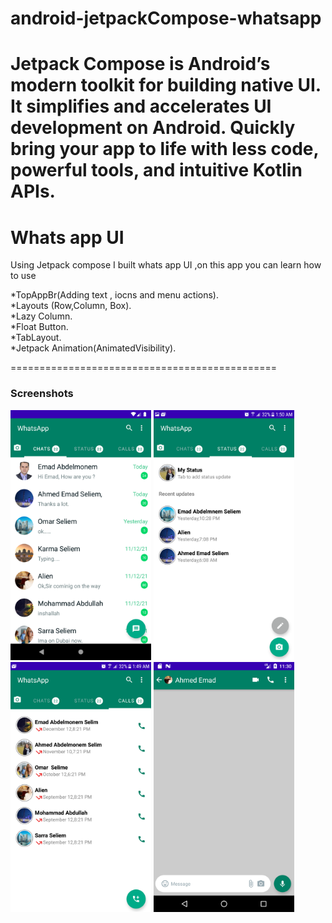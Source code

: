 # android-jetpackCompose-whatsapp

Jetpack Compose is Android’s modern toolkit for building native UI. It simplifies and accelerates UI development on Android. Quickly bring your app to life with less code, powerful tools, and intuitive Kotlin APIs.
==============================================
# Whats app UI

Using Jetpack compose I built whats app UI ,on this app you can learn how to use 

 *TopAppBr(Adding text , iocns and menu actions). <br />
 *Layouts (Row,Column, Box). <br />
 *Lazy Column. <br />
 *Float Button. <br />
 *TabLayout.  <br />
 *Jetpack Animation(AnimatedVisibility).  <br />
        
==============================================
 ### Screenshots
<img src="screenshot_1.png" height="400" alt="Screenshot"/> <img src="calls.png" height="400" alt="Screenshot"/> <img src="status.png" height="400" alt="Screenshot"/> 
<img src="screenshot_3.png" height="400" alt="Screenshot"/> 

